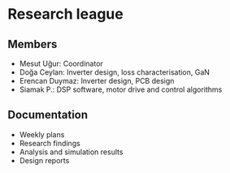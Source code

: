 # Research league
## Members
* Mesut Uğur: Coordinator
* Doğa Ceylan: Inverter design, loss characterisation, GaN
* Erencan Duymaz: Inverter design, PCB design
* Siamak P.: DSP software, motor drive and control algorithms

## Documentation
* Weekly plans
* Research findings
* Analysis and simulation results
* Design reports
